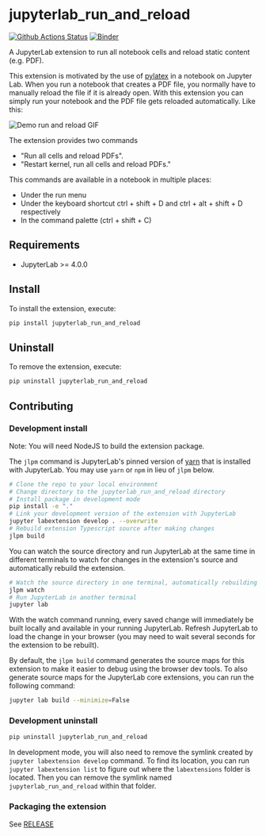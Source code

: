 # jupyterlab_run_and_reload

[![Github Actions Status](https://github.com/imcovangent/jupyterlab_run_and_reload.git/workflows/Build/badge.svg)](https://github.com/imcovangent/jupyterlab_run_and_reload.git/actions/workflows/build.yml)
[![Binder](https://mybinder.org/badge_logo.svg)](https://mybinder.org/v2/gh/imcovangent/jupyterlab_run_and_reload.git/main?urlpath=lab)

A JupyterLab extension to run all notebook cells and reload static content (e.g. PDF).

This extension is motivated by the use of [pylatex](https://github.com/JelteF/PyLaTeX) in a notebook on Jupyter Lab. When you run a notebook that creates a PDF file, you normally have to manually reload the file if it is already open. With this extension you can simply run your notebook and the PDF file gets reloaded automatically. Like this:

![Demo run and reload GIF](https://github.com/imcovangent/jupyterlab_run_and_reload/blob/main/examples/demo_jupyterlab_run_and_reload.gif?raw=true)

The extension provides two commands

- "Run all cells and reload PDFs".
- "Restart kernel, run all cells and reload PDFs."

This commands are available in a notebook in multiple places:

- Under the run menu
- Under the keyboard shortcut ctrl + shift + D and ctrl + alt + shift + D respectively
- In the command palette (ctrl + shift + C)

## Requirements

- JupyterLab >= 4.0.0

## Install

To install the extension, execute:

```bash
pip install jupyterlab_run_and_reload
```

## Uninstall

To remove the extension, execute:

```bash
pip uninstall jupyterlab_run_and_reload
```

## Contributing

### Development install

Note: You will need NodeJS to build the extension package.

The `jlpm` command is JupyterLab's pinned version of
[yarn](https://yarnpkg.com/) that is installed with JupyterLab. You may use
`yarn` or `npm` in lieu of `jlpm` below.

```bash
# Clone the repo to your local environment
# Change directory to the jupyterlab_run_and_reload directory
# Install package in development mode
pip install -e "."
# Link your development version of the extension with JupyterLab
jupyter labextension develop . --overwrite
# Rebuild extension Typescript source after making changes
jlpm build
```

You can watch the source directory and run JupyterLab at the same time in different terminals to watch for changes in the extension's source and automatically rebuild the extension.

```bash
# Watch the source directory in one terminal, automatically rebuilding when needed
jlpm watch
# Run JupyterLab in another terminal
jupyter lab
```

With the watch command running, every saved change will immediately be built locally and available in your running JupyterLab. Refresh JupyterLab to load the change in your browser (you may need to wait several seconds for the extension to be rebuilt).

By default, the `jlpm build` command generates the source maps for this extension to make it easier to debug using the browser dev tools. To also generate source maps for the JupyterLab core extensions, you can run the following command:

```bash
jupyter lab build --minimize=False
```

### Development uninstall

```bash
pip uninstall jupyterlab_run_and_reload
```

In development mode, you will also need to remove the symlink created by `jupyter labextension develop`
command. To find its location, you can run `jupyter labextension list` to figure out where the `labextensions`
folder is located. Then you can remove the symlink named `jupyterlab_run_and_reload` within that folder.

### Packaging the extension

See [RELEASE](RELEASE.md)
